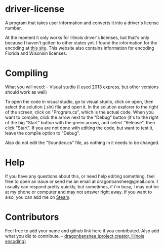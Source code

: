 # driver-license
A program that takes user information and converts it into a driver's license number.

At the moment it only works for Illinois driver's licenses, but that's only because I haven't gotten to other states yet. I found the information for the encoding at <a href="http://www.highprogrammer.com/alan/numbers/dl_us_shared.html">this site</a>. This website also contains information for encoding Florida and Wisonsin licenses. 

<h1>Compiling</h1>
What you will need:
- Visual studio (I used 2013 express, but other versions should work as well)

To open the code in visual studio, go to visual studio, click on open, then select the solution (.sln) file and open it. In the solution explorer to the right of the screen, click on "Program.cs", which is the actual code. When you want to compile, click the arrow next to the "Debug" button (it's to the right of the big "Start" button with the green arrow), and select "Release", then click "Start". If you are not done with editing the code, but want to test it, leave the compile option to "Debug".

Also do not edit the "Soundex.cs" file, as nothing in it needs to be changed. 

<h1>Help</h1>
If you have any questions about this, or need help editing something, feel free to open an issue or send me an email at dragonbanshee@gmail.com. I usually can respond pretty quickly, but sometimes, if i'm busy, I may not be at my phone or computer and may not answer right away. If you want to also, you can add me on <a href="http://steamcommunity.com/id/dragonbanshee">Steam</a>.

<h1>Contributors</h1>
Feel free to add your name and github link here if you contributed. Also add what you did to contribute. 
- <a href="https://github.com/dragonbanshee">dragonbanshee (project creator, Illinois encoding)</url>
